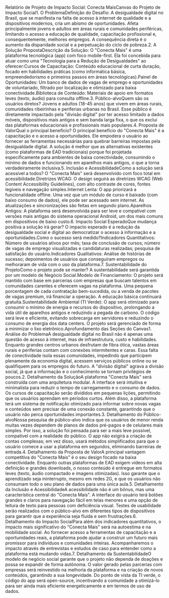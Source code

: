 Relatório de Projeto de Impacto Social: Conecta MaisCanvas do Projeto de Impacto Social1. O ProblemaDefinição do Desafio: A desigualdade digital no Brasil, que se manifesta na falta de acesso à internet de qualidade e a dispositivos modernos, cria um abismo de oportunidades. Afeta principalmente jovens e adultos em áreas rurais e comunidades periféricas, limitando o acesso a educação de qualidade, capacitação profissional e, consequentemente, melhores empregos. A consequência direta é o aumento da disparidade social e a perpetuação do ciclo de pobreza.2. A Solução PropostaDescrição da Solução: O "Conecta Mais" é uma plataforma tecnológica (app) com foco mobile-first. Ela foi concebida para atuar como uma "Tecnologia para a Redução de Desigualdades" ao oferecer:Cursos de Capacitação: Conteúdo educacional de curta duração, focado em habilidades práticas (como informática básica, empreendedorismo e primeiros passos em áreas tecnológicas).Painel de Oportunidades: Um banco de dados de vagas de emprego e oportunidades de voluntariado, filtrado por localização e otimizado para baixa conectividade.Biblioteca de Conteúdo: Materiais de apoio em formatos leves (texto, áudio) para consulta offline.3. Público-alvoQuem são os usuários diretos? Jovens e adultos (18-45 anos) que vivem em áreas rurais, comunidades ribeirinhas e periferias urbanas no Brasil. Esse público é diretamente impactado pela "divisão digital" por ter acesso limitado a dados móveis, dispositivos mais antigos e sem banda larga fixa, o que os exclui das plataformas educacionais e profissionais mais populares.4. Proposta de ValorQual o principal benefício? O principal benefício do "Conecta Mais" é a capacitação e o acesso a oportunidades. Ele empodera o usuário ao fornecer as ferramentas necessárias para quebrar barreiras impostas pela desigualdade digital. A solução é melhor que as alternativas existentes (como plataformas de EAD tradicionais) porque foi projetada especificamente para ambientes de baixa conectividade, consumindo o mínimo de dados e funcionando em aparelhos mais antigos, o que a torna verdadeiramente inclusiva.5. Inclusão e AcessibilidadeComo a solução será acessível a todos? O "Conecta Mais" será desenvolvido com foco total em acessibilidade.Diretrizes WCAG: O design seguirá as diretrizes WCAG (Web Content Accessibility Guidelines), com alto contraste de cores, fontes legíveis e navegação simples.Internet Lenta: O app priorizará a funcionalidade offline. Uma vez que um módulo de curso é baixado (com baixo consumo de dados), ele pode ser acessado sem internet. As atualizações e sincronizações são feitas em segundo plano.Aparelhos Antigos: A plataforma será desenvolvida para ser leve e compatível com versões mais antigas do sistema operacional Android, um dos mais comuns em dispositivos de baixo custo.6. Impacto Social EsperadoQue mudança positiva a solução irá gerar? O impacto esperado é a redução da desigualdade social e digital ao democratizar o acesso à informação e a oportunidades.Como o sucesso será medido?Indicadores Quantitativos: Número de usuários ativos por mês; taxa de conclusão de cursos; número de vagas de emprego visualizadas e candidaturas realizadas; pesquisa de satisfação do usuário.Indicadores Qualitativos: Análise de histórias de sucesso; depoimentos de usuários que conseguiram empregos ou melhoraram de vida com o uso da plataforma.7. Sustentabilidade do ProjetoComo o projeto pode se manter? A sustentabilidade será garantida por um modelo de Negócio Social.Modelo de Financiamento: O projeto será mantido com base em parcerias com empresas que buscam talentos em comunidades carentes e oferecem vagas na plataforma. Uma pequena porcentagem de cada contratação bem-sucedida, ou a venda de pacotes de vagas premium, irá financiar a operação. A educação básica continuará gratuita.Sustentabilidade Ambiental (TI Verde): O app será otimizado para consumir o mínimo de energia e recursos do dispositivo, prolongando a vida útil de aparelhos antigos e reduzindo a pegada de carbono. O código será leve e eficiente, evitando sobrecarga em servidores e reduzindo o consumo de energia dos data centers. O projeto será gerenciado de forma a minimizar o lixo eletrônico.Aprofundamento das Seções do Canvas1. Análise do ProblemaA desigualdade digital no Brasil não é apenas uma questão de acesso à internet, mas de infraestrutura, custo e habilidades. Enquanto grandes centros urbanos desfrutam de fibra ótica, vastas áreas rurais e periferias contam com conexões intermitentes e caras. Essa falta de conectividade isola essas comunidades, impedindo que participem plenamente da economia digital, acessem serviços públicos online ou se qualifiquem para os empregos do futuro. A "divisão digital" agrava a divisão social, já que a informação e o conhecimento se tornam privilégios de poucos.2. Detalhamento da SoluçãoA plataforma "Conecta Mais" será construída com uma arquitetura modular. A interface será intuitiva e minimalista para reduzir o tempo de carregamento e o consumo de dados. Os cursos de capacitação serão divididos em pequenas lições, permitindo que os usuários aprendam em períodos curtos. Além disso, a plataforma terá um sistema de notificação otimizado para informar sobre novas vagas e conteúdos sem precisar de uma conexão constante, garantindo que o usuário não perca oportunidades importantes.3. Detalhamento do Público-alvoNossa pesquisa de público-alvo indica que os usuários de menor renda muitas vezes dependem de planos de dados pré-pagos e de celulares mais simples. Por isso, a solução foi pensada para ser a mais leve possível, compatível com a realidade do público. O app não exigirá a criação de contas complexas; em vez disso, usará métodos simplificados para que o usuário comece a usar a plataforma em segundos, eliminando barreiras de entrada.4. Detalhamento da Proposta de ValorA principal vantagem competitiva do "Conecta Mais" é o seu design focado na baixa conectividade. Enquanto outras plataformas de EAD exigem vídeos em alta definição e grandes downloads, o nosso conteúdo é entregue em formatos leves (texto, áudio compactado e imagens otimizadas). Isso garante que o aprendizado seja ininterrupto, mesmo em redes 2G, e que os usuários não consumam todo o seu plano de dados para uma única aula.5. Detalhamento da Inclusão e AcessibilidadeA acessibilidade não é um bônus, mas uma característica central do "Conecta Mais". A interface do usuário terá botões grandes e claros para navegação fácil em telas menores e uma opção de leitura de texto para pessoas com deficiência visual. Testes de usabilidade serão realizados com o público-alvo em diferentes tipos de dispositivos para garantir que a experiência seja fluida e sem frustrações.6. Detalhamento do Impacto SocialPara além dos indicadores quantitativos, o impacto mais significativo do "Conecta Mais" será na autoestima e na mobilidade social. Ao fornecer acesso a ferramentas de capacitação e a oportunidades reais, a plataforma pode ajudar a construir um futuro mais promissor para indivíduos e comunidades inteiras. Acompanharemos o impacto através de entrevistas e estudos de caso para entender como a plataforma está mudando vidas.7. Detalhamento da SustentabilidadeO modelo de negócio social garante que o projeto não dependa de doações e possa se expandir de forma autônoma. O valor gerado pelas parcerias com empresas será reinvestido na melhoria da plataforma e na criação de novos conteúdos, garantindo a sua longevidade. Do ponto de vista da TI verde, o código do app será open-source, incentivando a comunidade a otimizá-lo para ser ainda mais eficiente energeticamente e em termos de uso de dados.
